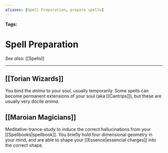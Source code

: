```yaml
---
aliases: [Spell Preparation, prepare spells]
---
```


**Tags:** 
# Spell Preparation
*See also:* [[Spells]]
___

## [[Torian Wizards]]
You bind the _anima_ to your soul, usually temporarily. Some spells can become permanent extensions of your soul (aka [[Cantrips]]), but these are usually very docile _anima_.

## [[Maroian Magicians]]
Meditative-trance-study to induce the correct hallucinations from your [[Spellbooks|spellbook]]. You briefly hold four dimensional geometry in your mind, and are able to shape your [[Essence|essencial charges]] into the correct shape.